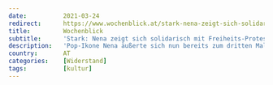 ```yaml
---
date:          2021-03-24
redirect:      https://www.wochenblick.at/stark-nena-zeigt-sich-solidarisch-mit-freiheits-protest-in-kassel/
title:         Wochenblick
subtitle:      'Stark: Nena zeigt sich solidarisch mit Freiheits-Protest in Kassel!'
description:   'Pop-Ikone Nena äußerte sich nun bereits zum dritten Mal kritisch - zum ersten Mal bekannte sie sich dabei offen zum Protest auf der Straße.'
country:       AT
categories:    [Widerstand]
tags:          [kultur]
---
```

